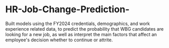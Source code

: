 # HR-Job-Change-Prediction-
Built models using the FY2024 credentials, demographics, and work experience related data, to predict the probability that WBG candidates are looking for a new job, as well as interpret the main factors that affect an employee's decision whether to continue or attrite.
